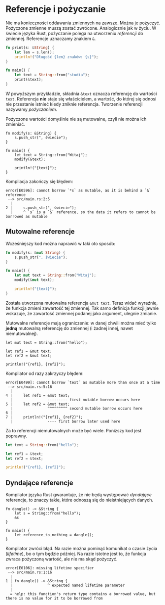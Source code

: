 # Referencje i pożyczanie

Nie ma konieczności oddawania zmiennych na zawsze. Można je pożyczyć. Pożyczone zmienne muszą zostać zwrócone. Analogicznie jak w życiu. W świecie języka Rust, pożyczanie polega na utworzeniu _referencji_ do zmiennej. Referencje uznaczamy znakiem `&`.

```rust
fn print(s: &String) {
    let len = s.len();
    println!("Długość {len} znaków: {s}");
}

fn main() {
    let text = String::from("studia");
    print(&text);
}
```

W powyższym przykładzie, składnia `&text` oznacza referencję do wartości `text`. Referencja **nie** staje się właścicielem, a wartość, do której się odnosi nie przestanie istnieć kiedy zniknie referencja. Tworzenie referencji nazywamy _pożyczaniem_.

Pożyczone wartości domyślnie nie są mutowalne, czyli nie można ich zmieniać.

```rust,compile_fail
fn modify(s: &String) {
    s.push_str(", świecie");
}

fn main() {
    let text = String::from("Witaj");
    modify(&text);

    println!("{text}");
}
```

Kompilacja zakończy się błędem:

```text
error[E0596]: cannot borrow `*s` as mutable, as it is behind a `&` reference
 --> src/main.rs:2:5
  |
2 |     s.push_str(", świecie");
  |     ^ `s` is a `&` reference, so the data it refers to cannot be borrowed as mutable
```

## Mutowalne referencje

Wcześniejszy kod można naprawić w taki oto sposób:

```rust
fn modify(s: &mut String) {
    s.push_str(", świecie");
}

fn main() {
    let mut text = String::from("Witaj");
    modify(&mut text);

    println!("{text}");
}
```

Została utworzona mutowalna referencja `&mut text`. Teraz widać wyraźnie, że funkcja zmieni zawartość tej zmiennej. Tak samo definicja funkcji jawnie wskazuje, że zawartość zmiennej podanej jako argument, ulegnie zmianie.

Mutowalne referencje mają ograniczenie: w danej chwili można mieć tylko **jedną** mutowalną referencję do zmiennej (i żadnej innej, nawet niemutowalnej).

```rust,compile_fail
let mut text = String::from("hello");

let ref1 = &mut text;
let ref2 = &mut text;

println!("{ref1}, {ref2}");
```

Kompilator od razy zakrzyczy błędem:

```text
error[E0499]: cannot borrow `text` as mutable more than once at a time
 --> src/main.rs:5:16
  |
4 |     let ref1 = &mut text;
  |                --------- first mutable borrow occurs here
5 |     let ref2 = &mut text;
  |                ^^^^^^^^^ second mutable borrow occurs here
6 |
7 |     println!("{ref1}, {ref2}");
  |                ---- first borrow later used here
```

Za to referencji niemutowalnych może być wiele. Poniższy kod jest poprawny.

```rust
let text = String::from("hello");

let ref1 = &text;
let ref2 = &text;

println!("{ref1}, {ref2}");
```

## Dyndające referencje

Kompilator języka Rust gwarantuje, że nie będą występować _dyndające_ referencje, to znaczy takie, które odnoszą się do nieistniejących danych.

```rust,compile_fail
fn dangle() -> &String {
    let s = String::from("hello");
    &s
}

fn main() {
    let reference_to_nothing = dangle();
}
```

Kompilator zwróci błąd. Na razie można pominąć komunikat o czasie życia (_lifetime_), bo o tym będzie później. Na razie istotne jest to, że funkcja zwraca pożyczoną wartość, ale nie ma skąd pożyczyć.

```text
error[E0106]: missing lifetime specifier
 --> src/main.rs:1:16
  |
1 | fn dangle() -> &String {
  |                ^ expected named lifetime parameter
  |
  = help: this function's return type contains a borrowed value, but there is no value for it to be borrowed from
```
